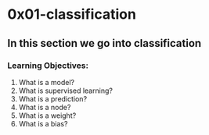 # 0x01-classification
## In this section we go into classification
### Learning Objectives:
1. What is a model?
2. What is supervised learning?
3. What is a prediction?
4. What is a node?
5. What is a weight?
6. What is a bias?
